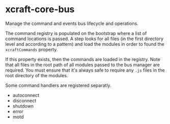 
# xcraft-core-bus

Manage the command and events bus lifecycle and operations.

The command registry is populated on the bootstrap where a list of command
locations is passed. A step looks for all files (in the first directory
level and according to a pattern) and load the modules in order to found
the `xcraftCommands` property.

If this property exists, then the commands are loaded in the registry. Note
that all files in the root path of all modules passed to the bus manager
are required. You must ensure that it's always safe to require any `.js`
files in the root directory of the modules.

Some command handlers are registered separatly.

- autoconnect
- disconnect
- shutdown
- error
- motd
